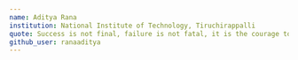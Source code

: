 ```yaml
---
name: Aditya Rana
institution: National Institute of Technology, Tiruchirappalli
quote: Success is not final, failure is not fatal, it is the courage to continue that counts.
github_user: ranaaditya
---
```


